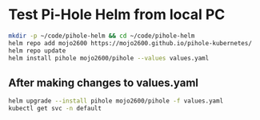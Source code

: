# Test Pi-Hole Helm from local PC

```sh
mkdir -p ~/code/pihole-helm && cd ~/code/pihole-helm
helm repo add mojo2600 https://mojo2600.github.io/pihole-kubernetes/
helm repo update
helm install pihole mojo2600/pihole --values values.yaml
```

## After making changes to values.yaml

```sh
helm upgrade --install pihole mojo2600/pihole -f values.yaml
kubectl get svc -n default
```
